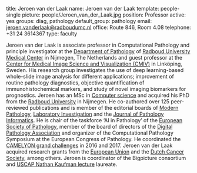 title: Jeroen van der Laak
name: Jeroen van der Laak
template: people-single
picture: people/Jeroen_van_der_Laak.jpg
position: Professor
active: yes
groups: diag, pathology
default_group: pathology
email: jeroen.vanderlaak@radboudumc.nl
office: Route 846, Room 4.08
telephone: +31 24 3614367
type: faculty

Jeroen van der Laak is associate professor in Computational Pathology and principle investigator at the [Department of Pathology](https://www.radboudumc.nl/afdelingen/pathologie) of [Radboud University Medical Center](https://www.radboudumc.nl/en/patient-care) in Nijmegen, The Netherlands and guest professor at the [Center for Medical Image Science and Visualization (CMIV)](https://liu.se/en/organisation/liu/cmiv) in Linköping, Sweden. His research group investigates the use of deep learning-based whole-slide image analysis for different applications; improvement of routine pathology diagnostics, objective quantification of immunohistochemical markers, and study of novel imaging biomarkers for prognostics. Jeroen has an MSc in [Computer science](https://www.ru.nl/english/education/masters/computing-science/) and acquired his PhD from the [Radboud University](https://www.ru.nl/english/) in Nijmegen. He co-authored over 125 peer-reviewed publications and is member of the editorial boards of [Modern Pathology](https://www.nature.com/modpathol/), [Laboratory Investigation](https://www.nature.com/labinvest/) and the [Journal of Pathology Informatics](http://www.jpathinformatics.org/). He is chair of the taskforce ‘AI in Pathology’ of the [European Society of Pathology](https://www.esp-pathology.org/), member of the board of directors of the [Digital Pathology Association](https://digitalpathologyassociation.org/) and organizer of the Computational Pathology Symposium at the European Congress of Pathology. He coordinated the [CAMELYON grand challenges](https://camelyon17.grand-challenge.org/) in 2016 and 2017. Jeroen van der Laak acquired research grants from the [European Union](https://ec.europa.eu/programmes/horizon2020/en) and the [Dutch Cancer Society](https://www.kwf.nl/), among others. Jeroen is coordinator of the Bigpicture consortium and [USCAP Nathan Kaufman lecture](https://www.uscap.org/the-nathan-kaufman-timely-topics-lecture/) laureate.

